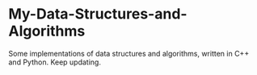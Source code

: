 # My-Data-Structures-and-Algorithms

Some implementations of data structures and algorithms, written in C++ and Python.
Keep updating.
